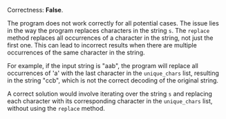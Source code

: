 Correctness: **False**.

The program does not work correctly for all potential cases. The issue lies in the way the program replaces characters in the string `s`. The `replace` method replaces all occurrences of a character in the string, not just the first one. This can lead to incorrect results when there are multiple occurrences of the same character in the string.

For example, if the input string is "aab", the program will replace all occurrences of 'a' with the last character in the `unique_chars` list, resulting in the string "ccb", which is not the correct decoding of the original string.

A correct solution would involve iterating over the string `s` and replacing each character with its corresponding character in the `unique_chars` list, without using the `replace` method.